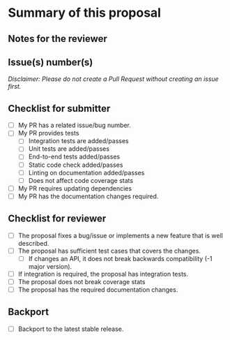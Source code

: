 # Summary of this proposal

<!-- Provide summary of changes -->

## Notes for the reviewer

<!-- Provide any notes that might be important for the (reviewer) of changes -->

## Issue(s) number(s)

<!-- Issue number, if available. E.g. "Fixes #31", "Addresses #42, #77" -->
*Disclaimer: Please do not create a Pull Request without creating an issue first.*

## Checklist for submitter

- [ ] My PR has a related issue/bug number.
- [ ] My PR provides tests
  - [ ] Integration tests are added/passes
  - [ ] Unit tests are added/passes
  - [ ] End-to-end tests added/passes
  - [ ] Static code check added/passes
  - [ ] Linting on documentation added/passes
  - [ ] Does not affect code coverage stats
- [ ] My PR requires updating dependencies
- [ ] My PR has the documentation changes required.

## Checklist for reviewer

- [ ] The proposal fixes a bug/issue or implements a new feature that is well described.
- [ ] The proposal has sufficient test cases that covers the changes.
  - [ ] If changes an API, it does not break backwards compatibility (-1 major version).
- [ ] If integration is required, the proposal has integration tests.
- [ ] The proposal does not break coverage stats
- [ ] The proposal has the required documentation changes.

## Backport

<!--
PRs targeting the default master branch will go into the next major release usually.
If this PR should be backport to the current or earlier releases then please submit
a PR for that particular branch.
-->

- [ ] Backport to the latest stable release.